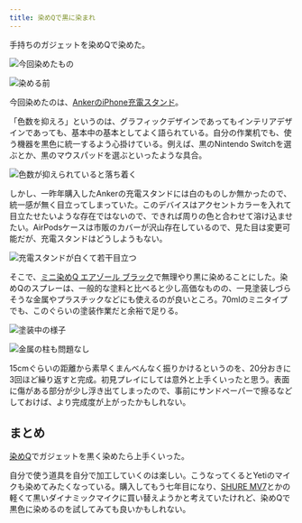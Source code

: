 ```yaml
---
title: 染めQで黒に染まれ
---
```

手持ちのガジェットを染めQで染めた。

![](https://lh5.googleusercontent.com/123EXcuCxqqFE7773MwWISPrbS6dy8nD91W-He-CyQzboHjwznnBeJg0EZ52HVVVT6u_mSRZZZ1wlC2f3KrXvFeHi4pIxA9Y2lD2iyJRuq3ZvdqiKshEzxIg3-TfjDE2Z2iV58pVOMKBPdG8JAqeZw "今回染めたもの")

![](https://lh5.googleusercontent.com/IeLQGhkIZ26PWqwwehBBLVbEfL1fWZUHkaZ47zrWIUwDC5e6Nc41IDWNSvT8B2kCOHfmNzFTpoSHR7oO-h-Bf8Krl5ONj75YgdYbiDagygHklpsMZpkYiqInqgG0OKJ6oKlv80rKHHsW4efK_efWCw "染める前")

今回染めたのは、[AnkerのiPhone充電スタンド](https://r7kamura.com/articles/2021-09-06-anker-iphone-stand)。

「色数を抑えろ」というのは、グラフィックデザインであってもインテリアデザインであっても、基本中の基本としてよく語られている。自分の作業机でも、使う機器を黒色に統一するよう心掛けている。例えば、黒のNintendo Switchを選ぶとか、黒のマウスパッドを選ぶといったような具合。

![](https://lh6.googleusercontent.com/YAfYh4wmqOhJ2oExN20dfdg78qTl7l4hTJqa3DHH7ryAlIVrMEbs_Z8gVQ7-q8KLOJiL2Z8NleQXQ8Wvie-plHpSAB7HpBi9Hw0Mn36ngTBrzl6TwpQvN1T6437y55zhEK13As-jOULePL0gOWGzBQ "色数が抑えられていると落ち着く")

しかし、一昨年購入したAnkerの充電スタンドには白のものしか無かったので、統一感が無く目立ってしまっていた。このデバイスはアクセントカラーを入れて目立たせたいような存在ではないので、できれば周りの色と合わせて溶け込ませたい。AirPodsケースは市販のカバーが沢山存在しているので、見た目は変更可能だが、充電スタンドはどうしようもない。

![](https://lh5.googleusercontent.com/0KiYji8zgsNkop8yl4IzbhVYZZFCSGgx5Qb9i5l1JxlOMT4aATxJOh3p8o98ct4zP50uoACwCRUy0wIRWBH-3ntDaZ3p_WrcdUQHtsukiZzBMWUy9OwSM82gdHYN8bNbIdtRP2uVUmvoOiec3TlePw "充電スタンドが白くて若干目立つ")

そこで、[ミニ染めQ エアゾール ブラック](https://www.amazon.co.jp/dp/B003QMFUKO)で無理やり黒に染めることにした。染めQのスプレーは、一般的な塗料と比べると少し高価なものの、一見塗装しづらそうな金属やプラスチックなどにも使えるのが良いところ。70mlのミニタイプでも、このぐらいの塗装作業だと余裕で足りる。

![](https://lh3.googleusercontent.com/CcLSRI7xHUyXR8mVZotdG5QXGcE0x6V8Csb4zWV-xpQhalCVRTv4f_zkAz83zUjiOmAmBJnT1dvSqM0sjH9jfSzPuPzqQDSkZwlIp6b_EO3OWw0y30oEHjWHm7oVwQrdUQRST89MekRDqJevLr17DA "塗装中の様子")

![](https://lh3.googleusercontent.com/jQNK3dFCc6rJt3_4lvGwAYcEx4s63wZQszZpIOT4KRHcF1QtW9KgGwqfGJcMc2PtoMa7Bjw6WoqUrb9PbK9mwnaIn8udLU4_zk4Uuvxs-Xj8Ozcq67SEWmoiZbuZz1Xsjm7BFZtGisuK2uRyePrriQ "金属の柱も問題なし")

15cmぐらいの距離から素早くまんべんなく振りかけるというのを、20分おきに3回ほど繰り返すと完成。初見プレイにしては意外と上手くいったと思う。表面に傷がある部分が少し浮き出てしまったので、事前にサンドペーパーで擦るなどしておけば、より完成度が上がったかもしれない。

まとめ
---

[染めQ](https://www.amazon.co.jp/dp/B003QMFUKO)でガジェットを黒く染めたら上手くいった。

自分で使う道具を自分で加工していくのは楽しい。こうなってくるとYetiのマイクも染めてみたくなっている。購入してもう七年目になり、[SHURE MV7](https://www.amazon.co.jp/dp/B08KY7G1GV)とかの軽くて黒いダイナミックマイクに買い替えようかと考えていたけれど、染めQで黒色に染めるのを試してみても良いかもしれない。
